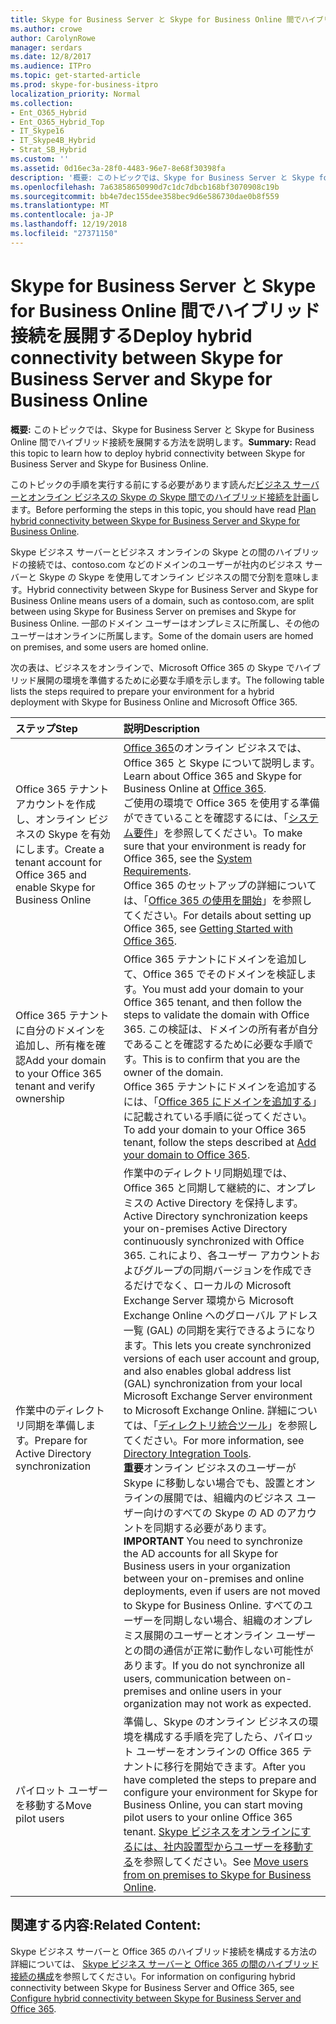 ```yaml
---
title: Skype for Business Server と Skype for Business Online 間でハイブリッド接続を展開する
ms.author: crowe
author: CarolynRowe
manager: serdars
ms.date: 12/8/2017
ms.audience: ITPro
ms.topic: get-started-article
ms.prod: skype-for-business-itpro
localization_priority: Normal
ms.collection:
- Ent_O365_Hybrid
- Ent_O365_Hybrid_Top
- IT_Skype16
- IT_Skype4B_Hybrid
- Strat_SB_Hybrid
ms.custom: ''
ms.assetid: 0d16ec3a-28f0-4483-96e7-8e68f30398fa
description: '概要: このトピックでは、Skype for Business Server と Skype for Business Online 間でハイブリッド接続を展開する方法を説明します。'
ms.openlocfilehash: 7a63858650990d7c1dc7dbcb168bf3070908c19b
ms.sourcegitcommit: bb4e7dec155dee358bec9d6e586730dae0b8f559
ms.translationtype: MT
ms.contentlocale: ja-JP
ms.lasthandoff: 12/19/2018
ms.locfileid: "27371150"
---
```

# <a name="deploy-hybrid-connectivity-between-skype-for-business-server-and-skype-for-business-online"></a><span data-ttu-id="f937f-103">Skype for Business Server と Skype for Business Online 間でハイブリッド接続を展開する</span><span class="sxs-lookup"><span data-stu-id="f937f-103">Deploy hybrid connectivity between Skype for Business Server and Skype for Business Online</span></span>
 
<span data-ttu-id="f937f-104">**概要:** このトピックでは、Skype for Business Server と Skype for Business Online 間でハイブリッド接続を展開する方法を説明します。</span><span class="sxs-lookup"><span data-stu-id="f937f-104">**Summary:** Read this topic to learn how to deploy hybrid connectivity between Skype for Business Server and Skype for Business Online.</span></span>
  
<span data-ttu-id="f937f-105">このトピックの手順を実行する前にする必要があります読んだ[ビジネス サーバーとオンライン ビジネスの Skype の Skype 間でのハイブリッド接続を計画](../../skype-for-business-hybrid-solutions/plan-hybrid-connectivity.md)します。</span><span class="sxs-lookup"><span data-stu-id="f937f-105">Before performing the steps in this topic, you should have read [Plan hybrid connectivity between Skype for Business Server and Skype for Business Online](../../skype-for-business-hybrid-solutions/plan-hybrid-connectivity.md).</span></span>
  
<span data-ttu-id="f937f-106">Skype ビジネス サーバーとビジネス オンラインの Skype との間のハイブリッドの接続では、contoso.com などのドメインのユーザーが社内のビジネス サーバーと Skype の Skype を使用してオンライン ビジネスの間で分割を意味します。</span><span class="sxs-lookup"><span data-stu-id="f937f-106">Hybrid connectivity between Skype for Business Server and Skype for Business Online means users of a domain, such as contoso.com, are split between using Skype for Business Server on premises and Skype for Business Online.</span></span> <span data-ttu-id="f937f-107">一部のドメイン ユーザーはオンプレミスに所属し、その他のユーザーはオンラインに所属します。</span><span class="sxs-lookup"><span data-stu-id="f937f-107">Some of the domain users are homed on premises, and some users are homed online.</span></span> 
  
<span data-ttu-id="f937f-108">次の表は、ビジネスをオンラインで、Microsoft Office 365 の Skype でハイブリッド展開の環境を準備するために必要な手順を示します。</span><span class="sxs-lookup"><span data-stu-id="f937f-108">The following table lists the steps required to prepare your environment for a hybrid deployment with Skype for Business Online and Microsoft Office 365.</span></span> 
  
|<span data-ttu-id="f937f-109">**ステップ**</span><span class="sxs-lookup"><span data-stu-id="f937f-109">**Step**</span></span>|<span data-ttu-id="f937f-110">**説明**</span><span class="sxs-lookup"><span data-stu-id="f937f-110">**Description**</span></span>|
|:-----|:-----|
|<span data-ttu-id="f937f-111">Office 365 テナント アカウントを作成し、オンライン ビジネスの Skype を有効にします。</span><span class="sxs-lookup"><span data-stu-id="f937f-111">Create a tenant account for Office 365 and enable Skype for Business Online</span></span>  <br/> |<span data-ttu-id="f937f-112">[Office 365](https://go.microsoft.com/fwlink/p/?LinkId=254980)のオンライン ビジネスでは、Office 365 と Skype について説明します。</span><span class="sxs-lookup"><span data-stu-id="f937f-112">Learn about Office 365 and Skype for Business Online at [Office 365](https://go.microsoft.com/fwlink/p/?LinkId=254980).</span></span>  <br/> <span data-ttu-id="f937f-113">ご使用の環境で Office 365 を使用する準備ができていることを確認するには、「[システム要件](https://products.office.com/en-US/office-system-requirements)」を参照してください。</span><span class="sxs-lookup"><span data-stu-id="f937f-113">To make sure that your environment is ready for Office 365, see the [System Requirements](https://products.office.com/en-US/office-system-requirements).</span></span>  <br/> <span data-ttu-id="f937f-114">Office 365 のセットアップの詳細については、「[Office 365 の使用を開始](https://go.microsoft.com/fwlink/p/?LinkId=254982)」を参照してください。</span><span class="sxs-lookup"><span data-stu-id="f937f-114">For details about setting up Office 365, see [Getting Started with Office 365](https://go.microsoft.com/fwlink/p/?LinkId=254982).</span></span>  <br/> |
|<span data-ttu-id="f937f-115">Office 365 テナントに自分のドメインを追加し、所有権を確認</span><span class="sxs-lookup"><span data-stu-id="f937f-115">Add your domain to your Office 365 tenant and verify ownership</span></span>  <br/> | <span data-ttu-id="f937f-116">Office 365 テナントにドメインを追加して、Office 365 でそのドメインを検証します。</span><span class="sxs-lookup"><span data-stu-id="f937f-116">You must add your domain to your Office 365 tenant, and then follow the steps to validate the domain with Office 365.</span></span> <span data-ttu-id="f937f-117">この検証は、ドメインの所有者が自分であることを確認するために必要な手順です。</span><span class="sxs-lookup"><span data-stu-id="f937f-117">This is to confirm that you are the owner of the domain.</span></span> <br/> <span data-ttu-id="f937f-118">Office 365 テナントにドメインを追加するには、「[Office 365 にドメインを追加する](https://support.office.com/en-us/article/add-a-domain-to-office-365-6383f56d-3d09-4dcb-9b41-b5f5a5efd611?ui=en-US&rs=en-US&ad=US)」に記載されている手順に従ってください。</span><span class="sxs-lookup"><span data-stu-id="f937f-118">To add your domain to your Office 365 tenant, follow the steps described at [Add your domain to Office 365](https://support.office.com/en-us/article/add-a-domain-to-office-365-6383f56d-3d09-4dcb-9b41-b5f5a5efd611?ui=en-US&rs=en-US&ad=US).</span></span>  <br/> |
|<span data-ttu-id="f937f-119">作業中のディレクトリ同期を準備します。</span><span class="sxs-lookup"><span data-stu-id="f937f-119">Prepare for Active Directory synchronization</span></span>  <br/> |<span data-ttu-id="f937f-120">作業中のディレクトリ同期処理では、Office 365 と同期して継続的に、オンプレミスの Active Directory を保持します。</span><span class="sxs-lookup"><span data-stu-id="f937f-120">Active Directory synchronization keeps your on-premises Active Directory continuously synchronized with Office 365.</span></span> <span data-ttu-id="f937f-121">これにより、各ユーザー アカウントおよびグループの同期バージョンを作成できるだけでなく、ローカルの Microsoft Exchange Server 環境から Microsoft Exchange Online へのグローバル アドレス一覧 (GAL) の同期を実行できるようになります。</span><span class="sxs-lookup"><span data-stu-id="f937f-121">This lets you create synchronized versions of each user account and group, and also enables global address list (GAL) synchronization from your local Microsoft Exchange Server environment to Microsoft Exchange Online.</span></span> <span data-ttu-id="f937f-122">詳細については、「[ディレクトリ統合ツール](https://go.microsoft.com/fwlink/p/?LinkId=530320)」を参照してください。</span><span class="sxs-lookup"><span data-stu-id="f937f-122">For more information, see [Directory Integration Tools](https://go.microsoft.com/fwlink/p/?LinkId=530320).</span></span>  <br/>  <span data-ttu-id="f937f-123">**重要**オンライン ビジネスのユーザーが Skype に移動しない場合でも、設置とオンラインの展開では、組織内のビジネス ユーザー向けのすべての Skype の AD のアカウントを同期する必要があります。</span><span class="sxs-lookup"><span data-stu-id="f937f-123">**IMPORTANT** You need to synchronize the AD accounts for all Skype for Business users in your organization between your on-premises and online deployments, even if users are not moved to Skype for Business Online.</span></span> <span data-ttu-id="f937f-124">すべてのユーザーを同期しない場合、組織のオンプレミス展開のユーザーとオンライン ユーザーとの間の通信が正常に動作しない可能性があります。</span><span class="sxs-lookup"><span data-stu-id="f937f-124">If you do not synchronize all users, communication between on-premises and online users in your organization may not work as expected.</span></span>           |
|<span data-ttu-id="f937f-125">パイロット ユーザーを移動する</span><span class="sxs-lookup"><span data-stu-id="f937f-125">Move pilot users</span></span>  <br/> |<span data-ttu-id="f937f-126">準備し、Skype のオンライン ビジネスの環境を構成する手順を完了したら、パイロット ユーザーをオンラインの Office 365 テナントに移行を開始できます。</span><span class="sxs-lookup"><span data-stu-id="f937f-126">After you have completed the steps to prepare and configure your environment for Skype for Business Online, you can start moving pilot users to your online Office 365 tenant.</span></span> <span data-ttu-id="f937f-127">[Skype ビジネスをオンラインにするには、社内設置型からユーザーを移動する](move-users-from-on-premises-to-skype-for-business-online.md)を参照してください。</span><span class="sxs-lookup"><span data-stu-id="f937f-127">See [Move users from on premises to Skype for Business Online](move-users-from-on-premises-to-skype-for-business-online.md).</span></span>  <br/> |

## <a name="related-content"></a><span data-ttu-id="f937f-128">関連する内容:</span><span class="sxs-lookup"><span data-stu-id="f937f-128">Related Content:</span></span>

<span data-ttu-id="f937f-129">Skype ビジネス サーバーと Office 365 のハイブリッド接続を構成する方法の詳細については、 [Skype ビジネス サーバーと Office 365 の間のハイブリッド接続の構成](https://docs.microsoft.com/en-us/SkypeForBusiness/hybrid/configure-hybrid-connectivity)を参照してください。</span><span class="sxs-lookup"><span data-stu-id="f937f-129">For information on configuring hybrid connectivity between Skype for Business Server and Office 365, see [Configure hybrid connectivity between Skype for Business Server and Office 365](https://docs.microsoft.com/en-us/SkypeForBusiness/hybrid/configure-hybrid-connectivity).</span></span>
